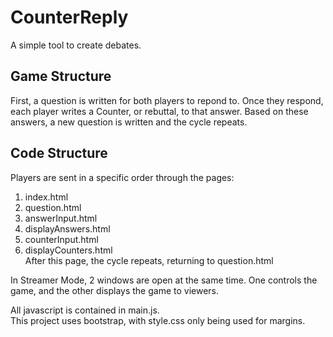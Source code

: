 # CounterReply

A simple tool to create debates.

## Game Structure

First, a question is written for both players to repond to. Once they respond, each player writes a Counter, or rebuttal, to that answer. Based on these answers, a new question is written and the cycle repeats.

## Code Structure

Players are sent in a specific order through the pages:

1. index.html
2. question.html
3. answerInput.html
4. displayAnswers.html
5. counterInput.html
6. displayCounters.html <br>
   After this page, the cycle repeats, returning to question.html

In Streamer Mode, 2 windows are open at the same time. One controls the game, and the other displays the game to viewers.

All javascript is contained in main.js. <br>
This project uses bootstrap, with style.css only being used for margins.

